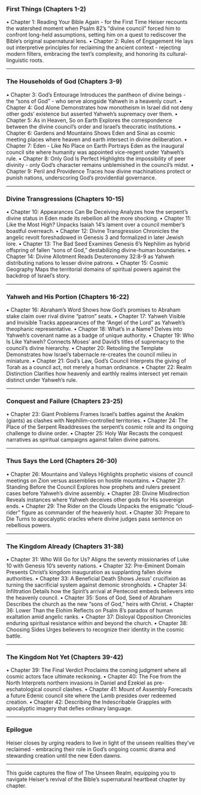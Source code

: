 ### First Things (Chapters 1-2)

• Chapter 1: Reading Your Bible Again - for the First Time
Heiser recounts the watershed moment when Psalm 82’s “divine council” forced him to confront long-held assumptions, setting him on a quest to rediscover the Bible’s original supernatural lens.
• Chapter 2: Rules of Engagement
He lays out interpretive principles for reclaiming the ancient context - rejecting modern filters, embracing the text’s complexity, and honoring its cultural-linguistic roots.

---

### The Households of God (Chapters 3-9)

• Chapter 3: God’s Entourage
Introduces the pantheon of divine beings - the “sons of God” - who serve alongside Yahweh in a heavenly court.
• Chapter 4: God Alone
Demonstrates how monotheism in Israel did not deny other gods’ existence but asserted Yahweh’s supremacy over them.
• Chapter 5: As in Heaven, So on Earth
Explores the correspondence between the divine council’s order and Israel’s theocratic institutions.
• Chapter 6: Gardens and Mountains
Shows Eden and Sinai as cosmic meeting places where heaven and earth intersect in divine deliberation.
• Chapter 7: Eden - Like No Place on Earth
Portrays Eden as the inaugural council site where humanity was appointed vice-regent under Yahweh’s rule.
• Chapter 8: Only God Is Perfect
Highlights the impossibility of peer divinity - only God’s character remains unblemished in the council’s midst.
• Chapter 9: Peril and Providence
Traces how divine machinations protect or punish nations, underscoring God’s providential governance.

---

### Divine Transgressions (Chapters 10-15)

• Chapter 10: Appearances Can Be Deceiving
Analyzes how the serpent’s divine status in Eden made its rebellion all the more shocking.
• Chapter 11: Like the Most High?
Unpacks Isaiah 14’s lament over a council member’s boastful overreach.
• Chapter 12: Divine Transgression
Chronicles the angelic revolt foreshadowed in Genesis 3 and formalized in later Jewish lore.
• Chapter 13: The Bad Seed
Examines Genesis 6’s Nephilim as hybrid offspring of fallen “sons of God,” destabilizing divine-human boundaries.
• Chapter 14: Divine Allotment
Reads Deuteronomy 32:8-9 as Yahweh distributing nations to lesser divine patrons.
• Chapter 15: Cosmic Geography
Maps the territorial domains of spiritual powers against the backdrop of Israel’s story.

---

### Yahweh and His Portion (Chapters 16-22)

• Chapter 16: Abraham’s Word
Shows how God’s promises to Abraham stake claim over rival divine “patron” seats.
• Chapter 17: Yahweh Visible and Invisible
Tracks appearances of the “Angel of the Lord” as Yahweh’s theophanic representative.
• Chapter 18: What’s in a Name?
Delves into Yahweh’s covenant name as a badge of unique authority.
• Chapter 19: Who Is Like Yahweh?
Connects Moses’ and David’s titles of supremacy to the council’s divine hierarchy.
• Chapter 20: Retooling the Template
Demonstrates how Israel’s tabernacle re-creates the council milieu in miniature.
• Chapter 21: God’s Law, God’s Council
Interprets the giving of Torah as a council act, not merely a human ordinance.
• Chapter 22: Realm Distinction
Clarifies how heavenly and earthly realms intersect yet remain distinct under Yahweh’s rule.

---

### Conquest and Failure (Chapters 23-25)

• Chapter 23: Giant Problems
Frames Israel’s battles against the Anakim (giants) as clashes with Nephilim-controlled territories.
• Chapter 24: The Place of the Serpent
Readdresses the serpent’s cosmic role and its ongoing challenge to divine order.
• Chapter 25: Holy War
Recasts the conquest narratives as spiritual campaigns against fallen divine patrons.

---

### Thus Says the Lord (Chapters 26-30)

• Chapter 26: Mountains and Valleys
Highlights prophetic visions of council meetings on Zion versus assemblies on hostile mountains.
• Chapter 27: Standing Before the Council
Explores how prophets and rulers present cases before Yahweh’s divine assembly.
• Chapter 28: Divine Misdirection
Reveals instances where Yahweh deceives other gods for His sovereign ends.
• Chapter 29: The Rider on the Clouds
Unpacks the enigmatic “cloud-rider” figure as commander of the heavenly host.
• Chapter 30: Prepare to Die
Turns to apocalyptic oracles where divine judges pass sentence on rebellious powers.

---

### The Kingdom Already (Chapters 31-38)

• Chapter 31: Who Will Go for Us?
Aligns the seventy missionaries of Luke 10 with Genesis 10’s seventy nations.
• Chapter 32: Pre-Eminent Domain
Presents Christ’s kingdom inauguration as supplanting fallen divine authorities.
• Chapter 33: A Beneficial Death
Shows Jesus’ crucifixion as turning the sacrificial system against demonic strongholds.
• Chapter 34: Infiltration
Details how the Spirit’s arrival at Pentecost embeds believers into the heavenly council.
• Chapter 35: Sons of God, Seed of Abraham
Describes the church as the new “sons of God,” heirs with Christ.
• Chapter 36: Lower Than the Elohim
Reflects on Psalm 8’s paradox of human exaltation amid angelic ranks.
• Chapter 37: Disloyal Opposition
Chronicles enduring spiritual resistance within and beyond the church.
• Chapter 38: Choosing Sides
Urges believers to recognize their identity in the cosmic battle.

---

### The Kingdom Not Yet (Chapters 39-42)

• Chapter 39: The Final Verdict
Proclaims the coming judgment where all cosmic actors face ultimate reckoning.
• Chapter 40: The Foe from the North
Interprets northern invasions in Daniel and Ezekiel as pre-eschatological council clashes.
• Chapter 41: Mount of Assembly
Forecasts a future Edenic council site where the Lamb presides over redeemed creation.
• Chapter 42: Describing the Indescribable
Grapples with apocalyptic imagery that defies ordinary language.

---

### Epilogue

Heiser closes by urging readers to live in light of the unseen realities they’ve reclaimed - embracing their role in God’s ongoing cosmic drama and stewarding creation until the new Eden dawns.

---

This guide captures the flow of The Unseen Realm, equipping you to navigate Heiser’s revival of the Bible’s supernatural heartbeat chapter by chapter.
